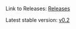 Link to Releases: [Releases](https://github.com/H4CK3R-01/TINF20C_ModellingWizard_Devices/tags)


Latest stable version: [v0.2](https://github.com/H4CK3R-01/TINF20C_ModellingWizard_Devices/releases/tag/v0.2)
